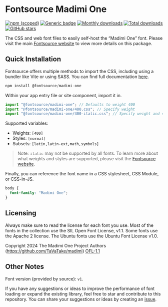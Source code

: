 # Fontsource Madimi One

[![npm (scoped)](https://img.shields.io/npm/v/@fontsource/madimi-one?color=brightgreen)](https://www.npmjs.com/package/@fontsource/madimi-one) [![Generic badge](https://img.shields.io/badge/fontsource-passing-brightgreen)](https://github.com/fontsource/fontsource) [![Monthly downloads](https://badgen.net/npm/dm/@fontsource/madimi-one)](https://github.com/fontsource/fontsource) [![Total downloads](https://badgen.net/npm/dt/@fontsource/madimi-one)](https://github.com/fontsource/fontsource) [![GitHub stars](https://img.shields.io/github/stars/fontsource/fontsource.svg?style=social&label=Star)](https://github.com/fontsource/fontsource/stargazers)

The CSS and web font files to easily self-host the “Madimi One” font. Please visit the main [Fontsource website](https://fontsource.org/fonts/madimi-one) to view more details on this package.

## Quick Installation

Fontsource offers multiple methods to import the CSS, including using a bundler like Vite or using SASS. You can find full documentation [here](https://fontsource.org/docs/getting-started/introduction).

```javascript
npm install @fontsource/madimi-one
```

Within your app entry file or site component, import it in.

```javascript
import "@fontsource/madimi-one"; // Defaults to weight 400
import "@fontsource/madimi-one/400.css"; // Specify weight
import "@fontsource/madimi-one/400-italic.css"; // Specify weight and style
```

Supported variables:
- Weights: `[400]`
- Styles: `[normal]`
- Subsets: `[latin,latin-ext,math,symbols]`

> Note: `italic` may not be supported by all fonts. To learn more about what weights and styles are supported, please visit the [Fontsource website](https://fontsource.org/fonts/madimi-one).

Finally, you can reference the font name in a CSS stylesheet, CSS Module, or CSS-in-JS.

```css
body {
  font-family: "Madimi One";
}
```

## Licensing
Always make sure to read the license for each font you use. Most of the fonts in the collection use the SIL Open Font License, v1.1. Some fonts use the Apache 2 license. The Ubuntu fonts use the Ubuntu Font License v1.0.

Copyright 2024 The Madimi One Project Authors (https://github.com/TaVaTake/madimi)
[OFL-1.1](http://scripts.sil.org/OFL)

## Other Notes
Font version (provided by source): `v1`.

If you have any suggestions or ideas to improve the performance of font loading or expand the existing library, feel free to star and contribute to this repository. You can share your suggestions or ideas by creating an [issue](https://github.com/fontsource/fontsource/issues).